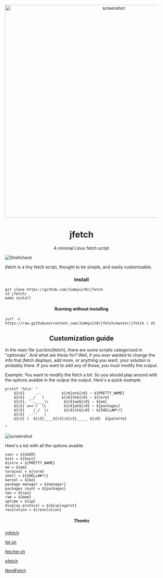 <p align="center"><img alt="screenshot" src="https://media.discordapp.net/attachments/743573851685912629/784142204746465310/jfetch1.png?width=1920&height=1080" width="700px"></p>
<h1 align="center">jfetch</h1>
<p align="center">A minimal Linux fetch script</p>

![Shellcheck](https://github.com/depsterr/mfetch/workflows/Shellcheck/badge.svg)

jfetch is a tiny fetch script, thought to be simple, and easily customizable.

<h3 align="center">Install</h3>

```
git clone https://github.com/Jimmysit0/jfetch
cd jfetch/
make install
```

<h4 align="center">Running without installing</h4>

```
curl -s https://raw.githubusercontent.com/Jimmysit0/jfetch/master/jfetch | sh
```

<h2 align="center">Customization guide</h2>

In the main file (usr/bin/jfetch), there are some scripts categorized in "optionals". And what are these for? Well, if you ever wanted to change the info that jfetch displays, add more, or anything you want, your solution is probably there. If you want to add any of those, you must modify the output.

Example: You want to modify the fetch a bit. So you should play around with the options avaible in the output the output.
Here's a quick example:

```
printf '%s\n' "
    ${c5}     .-.         ${c6}os${c0} ~ ${PRETTY_NAME}
    ${c5}  __/   (        ${c6}tm${c0} ~ ${term}
    ${c5}, '-.____\\       ${c6}wm${c0} ~ ${wm}
    ${c5} u=='/  \\        ${c6}pk${c0} ~ ${packages}
    ${c5}    /_/  \\       ${c6}sh${c0} ~ ${SHELL##*/}
    ${c5}  .-''   |       
    ${c5} (  ${c5}____${c5}/${c5}_____ ${c0}  ${palette}
    
"
```
![screenshot](https://media.discordapp.net/attachments/743499254076538891/784527201864777758/unknown.png)

Here's a list with all the options avaible.

```
user = ${USER}
host = ${host}
distro = ${PRETTY_NAME}
wm = ${wm}
terminal = ${term}
shell = ${SHELL##*/}
kernel = ${ke}
package manager = ${manager}
packages count = ${packages}
cpu = ${cpu}
ram = ${mem}
uptime = ${up}
display protocol = ${displayprot}
resolution = ${resolution}
```
<h5 align="center">Thanks</h5>

[mfetch](https://github.com/depsterr/mfetch)

[fet.sh](https://github.com/6gk/fet.sh)

[fetcher.sh](https://github.com/unixporn/trup/blob/master/fetcher.sh)

[pfetch](https://github.com/dylanaraps/pfetch)

[NerdFetch](https://github.com/ThatOneCalculator/NerdFetch)
